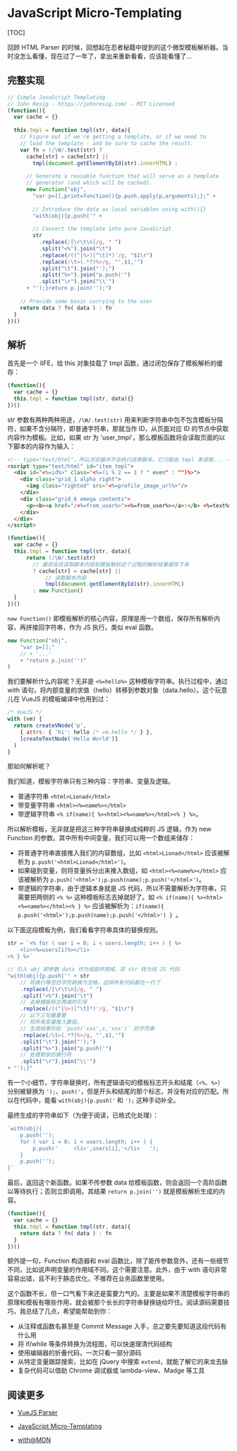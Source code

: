 # JavaScript Micro-Templating

[TOC]

回顾 HTML Parser 的时候，回想起在忍者秘籍中提到的这个微型模板解析器。当时没怎么看懂，现在过了一年了，拿出来重新看看，应该能看懂了... 

## 完整实现

```js
// Simple JavaScript Templating
// John Resig - https://johnresig.com/ - MIT Licensed
(function(){
  var cache = {}
   
  this.tmpl = function tmpl(str, data){
    // Figure out if we're getting a template, or if we need to
    // load the template - and be sure to cache the result.
    var fn = !/\W/.test(str) ?
      cache[str] = cache[str] ||
        tmpl(document.getElementById(str).innerHTML) :
       
      // Generate a reusable function that will serve as a template
      // generator (and which will be cached).
      new Function("obj",
        "var p=[],print=function(){p.push.apply(p,arguments);};" +
         
        // Introduce the data as local variables using with(){}
        "with(obj){p.push('" +
         
        // Convert the template into pure JavaScript
        str
          .replace(/[\r\t\n]/g, " ")
          .split("<%").join("\t")
          .replace(/((^|%>)[^\t]*)'/g, "$1\r")
          .replace(/\t=(.*?)%>/g, "',$1,'")
          .split("\t").join("');")
          .split("%>").join("p.push('")
          .split("\r").join("\\'")
      + "');}return p.join('');")
     
    // Provide some basic currying to the user
    return data ? fn( data ) : fn
  }
})()
```

## 解析

首先是一个 IIFE，给 this 对象挂载了 tmpl 函数，通过闭包保存了模板解析的缓存：

```js
(function(){
  var cache = {}
  this.tmpl = function tmpl(str, data){}
})()
```

str 参数有两种两种用途，`/\W/.test(str)` 用来判断字符串中包不包含模板分隔符，如果不含分隔符，即普通字符串，那就当作 ID，从页面对应 ID 的节点中获取内容作为模板。比如，如果 str 为 'user_tmpl'，那么模板函数将会读取页面的以下脚本的内容作为输入：

```html
<!-- type="text/html"，所以浏览器并不会执行这串脚本。它只能由 tmpl 来读取... -->
<script type="text/html" id="item_tmpl">
  <div id="<%=id%>" class="<%=(i % 2 == 1 ? " even" : "")%>">
    <div class="grid_1 alpha right">
      <img class="righted" src="<%=profile_image_url%>"/>
    </div>
    <div class="grid_6 omega contents">
      <p><b><a href="/<%=from_user%>"><%=from_user%></a>:</b> <%=text%></p>
    </div>
  </div>
</script>
```

```js
(function(){
  var cache = {}
  this.tmpl = function tmpl(str, data){
      return !/\W/.test(str) 
        // 缓存会将读取脚本内容到模板解析这个过程的解析结果缓存下来
        ? cache[str] = cache[str] || 
            // 读取脚本内容
            tmpl(document.getElementById(str).innerHTML)
        : new Function()
  }
})()
```

`new Function()` 即模板解析的核心内容，原理是用一个数组，保存所有解析内容，再拼接回字符串，作为 JS 执行。类似 eval 函数。

```js
new Function("obj",
    "var p=[];"
    // + '...'
    + "return p.join('')"
)
```

我们要解析什么内容呢？无非是 `<%=hello%>` 这种模板字符串。执行过程中，通过 with 语句，将内部变量的求值（hello）转移到参数对象（data.hello）。这个玩意儿在 VueJS 的模板编译中也用到过：

```js
/* VueJS */
with (vm) {
  return createVNode('p', 
    { attrs: { 'hi': hello /* vm.hello */ } }, 
    [createTextNode('Hello World')]
  )
}
```

那如何解析呢？

我们知道，模板字符串只有三种内容：字符串、变量及逻辑。

* 普通字符串 `<html>Lionad</html>`
* 带变量字符串 `<html><%=name%></html>` 
* 带逻辑字符串 `<% if(name){ %><html><%=name%></html><% } %>`。
  
所以解析模板，无非就是把这三种字符串替换成纯粹的 JS 逻辑，作为 new Function 的参数。其中所有中间变量，我们可以用一个数组来储存：

* 将普通字符串直接推入我们的内容数组，比如 `<html>Lionad</html>` 应该被解析为 `p.push('<html>Lionad</html>')`。
* 如果碰到变量，则将变量拆分出来推入数组，如 `<html><%=name%></html>` 应该被解析为 `p.push('<html>');p.push(name);p.push('</html>')`。
* 带逻辑的字符串，由于逻辑本身就是 JS 代码，所以不需要解析为字符串，只需要把两侧的 `<% %>` 这种模板标志去掉就好了。如 `<% if(name){ %><html><%=name%></html><% } %>` 应该被解析为：`if(name){ p.push('<html>');p.push(name);p.push('</html>') } `。

以下面这段模板为例，我们看看字符串具体的替换规则。

```js
str = `<% for ( var i = 0; i < users.length; i++ ) { %>
    <li><%=users[i]%></li>
<% } %>`
```

```js
// 引入 obj 即参数 data 作为局部作用域，将 str 转为纯 JS 代码
"with(obj){p.push('" + str
    // 将换行等空白字符转换为空格，这样所有代码都在一行了
    .replace(/[\r\t\n]/g, " ")
    .split("<%").join("\t")
    // 去掉模板标志两端的引号
    .replace(/((^|%>)[^\t]*)'/g, "$1\r")
    // 以下三句最重要
    // 将所有变量推入数组，
    // 生成结果形如 `push('xxx',x,'xxx')` 的字符串
    .replace(/\t=(.*?)%>/g, "',$1,'")
    .split("\t").join("');")
    .split("%>").join("p.push('")
    // 处理剩余的换行符
    .split("\r").join("\\'")
+ "');}"
```

有一个小细节，字符串替换时，所有逻辑语句的模板标志开头和结尾（`<%`、`%>`）分别被替换为 `');`、`push('`，但是开头和结尾的那个标志，并没有对应的匹配。所以在代码中，能看 `with(obj){p.push('` 和 `');` 这种手动补全。

最终生成的字符串如下（为便于阅读，已格式化处理）：

```js
`with(obj){
    p.push(''); 
    for ( var i = 0; i < users.length; i++ ) { 
        p.push('     <li>',users[i],'</li>   '); 
    } 
    p.push('');
}`
```

最后，返回这个新函数。如果不传参数 data 给模板函数，则会返回一个高阶函数以等待执行；否则立即调用。其结果 `return p.join('')` 就是模板解析生成的内容。

```js
(function(){
  var cache = {}
  this.tmpl = function tmpl(str, data){
    return data ? fn( data ) : fn
  }
})()
```

额外提一句，Function 构造器和 eval 函数比，除了能传参数意外，还有一些细节不同，比如说声明变量的作用域不同。这个需要注意。此外，由于 with 语句非常容易出错，且不利于静态优化，不推荐在业务函数里使用。

这个函数不长，但一口气看下来还是蛮要力气的。主要是如果不清楚模板字符串的原理和模板有哪些作用，就会被那个长长的字符串替换链给吓住。阅读源码需要技巧，我总结了几点，希望能帮助到你：

* 从注释或函数名甚至是 Commit Message 入手，总之要先要知道这段代码有什么用
* 将 if/while 等条件转换为流程图，可以快速理清代码结构
* 使用编辑器的折叠代码，一次只看一部分源码
* 从特定变量跟踪搜索，比如在 jQuery 中搜索 `extend`，就能了解它的来龙去脉
* 复杂代码可以借助 Chrome 调试器或 lambda-view、Madge 等工具

## 阅读更多

* [VueJS Parser](../vuejs/parser.html)

* [JavaScript Micro-Templating](https://johnresig.com/blog/javascript-micro-templating/)
* [with@MDN](https://developer.mozilla.org/zh-CN/docs/Web/JavaScript/Reference/Statements/with)